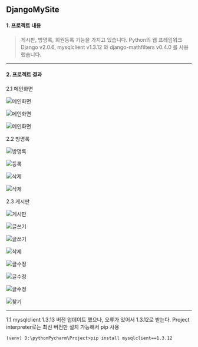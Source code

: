 DjangoMySite
----------
#### 1. 프로젝트 내용
> 게시판, 방명록, 회원등록 기능을 가지고 있습니다. Python의 웹 프레임워크 Django v2.0.6,
mysqlclient v1.3.12 와 django-mathfilters v0.4.0 를 사용했습니다.

****
#### 2. 프로젝트 결과
2.1 메인화면

 ![메인화면](https://github.com/twooopark/DjangoMySite/blob/master/결과/main_1.JPG)

 ![메인화면](https://github.com/twooopark/DjangoMySite/blob/master/결과/main_2.JPG)

 ![메인화면](https://github.com/twooopark/DjangoMySite/blob/master/결과/main_3.JPG)

2.2 방명록

  ![방명록](https://github.com/twooopark/DjangoMySite/blob/master/결과/guestbook_1.JPG)

  ![등록](https://github.com/twooopark/DjangoMySite/blob/master/결과/guestbook_2.JPG)

  ![삭제](https://github.com/twooopark/DjangoMySite/blob/master/결과/guestbook_3.JPG)

  ![삭제](https://github.com/twooopark/DjangoMySite/blob/master/결과/guestbook_4.JPG)

2.3 게시판

  ![게시판](https://github.com/twooopark/DjangoMySite/blob/master/결과/board_1.JPG)

  ![글쓰기](https://github.com/twooopark/DjangoMySite/blob/master/결과/board_2.JPG)

  ![글쓰기](https://github.com/twooopark/DjangoMySite/blob/master/결과/board_3.JPG)

  ![삭제](https://github.com/twooopark/DjangoMySite/blob/master/결과/board_4.JPG)

  ![글수정](https://github.com/twooopark/DjangoMySite/blob/master/결과/board_5.JPG)

  ![글수정](https://github.com/twooopark/DjangoMySite/blob/master/결과/board_6.JPG)

  ![글수정](https://github.com/twooopark/DjangoMySite/blob/master/결과/board_7.JPG)

  ![찾기](https://github.com/twooopark/DjangoMySite/blob/master/결과/board_8.JPG)

****

1.1 mysqlclient 1.3.13 버전 업데이트 했으나, 오류가 있어서 1.3.12로 받는다.
   Project interpreter로는 최신 버전만 설치 가능해서 pip 사용
```
(venv) D:\pythonPycharm\Project>pip install mysqlclient==1.3.12
```

